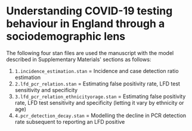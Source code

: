 # Understanding COVID-19 testing behaviour in England through a sociodemographic lens

The following four stan files are used the manuscript with the model described in Supplementary Materials' sections as follows:
1. ```1.incidence_estimation.stan``` = Incidence and case detection ratio estimation
2. ```2.lfd_pcr_relation.stan``` = Estimating false positivity rate, LFD test sensitivity and specificity
3. ```3.lfd_pcr_relation_ethnicityorage.stan``` = Estimating false positivity rate, LFD test sensitivity and specificity (letting it vary by ethnicity or age)
4. ```4.pcr_detection_decay.stan``` = Modelling the decline in PCR detection rate subsequent to reporting an LFD positive

